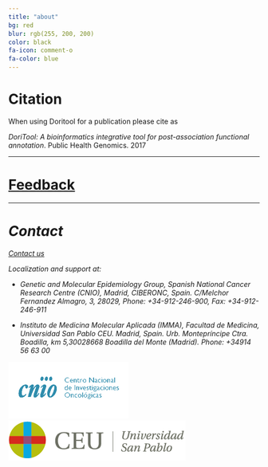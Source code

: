 ```yaml
---
title: "about"
bg: red
blur: rgb(255, 200, 200)
color: black
fa-icon: comment-o
fa-color: blue
---
```

# <i class="fa fa-pencil-square-o"></i> Citation
When using Doritool for a publication please cite as

_DoriTool: A bioinformatics integrative tool for post-association functional annotation_. Public Health Genomics. 2017

-------------------------

# <i class="fa fa-thumbs-up"></i> <a href="https://goo.gl/forms/M2bbiRFgprJxD8Ap2" target="_blank">Feedback</a>

-------------------------

# <i class="fa fa-envelope"> Contact

<i class="fa fa-envelope-o"></i> <a href="mailto:doritool@outlook.com">Contact us<a/>

<i class="fa fa-location-arrow"> </i> Localization and support at:

  - Genetic and Molecular Epidemiology Group, Spanish National Cancer Research Centre (CNIO), Madrid, CIBERONC, Spain. C/Melchor Fernandez Almagro, 3, 28029,
Phone: +34-912-246-900, Fax: +34-912-246-911

  - Instituto de Medicina Molecular Aplicada (IMMA), Facultad de Medicina, Universidad San Pablo CEU. Madrid, Spain. Urb. Montepríncipe Ctra. Boadilla, km 5,30028668 Boadilla del Monte (Madrid). Phone: +34914 56 63 00

![CNIO Logo](../img/cnio.gif) ![CEU Logo](../img/logo-ceu.png)

